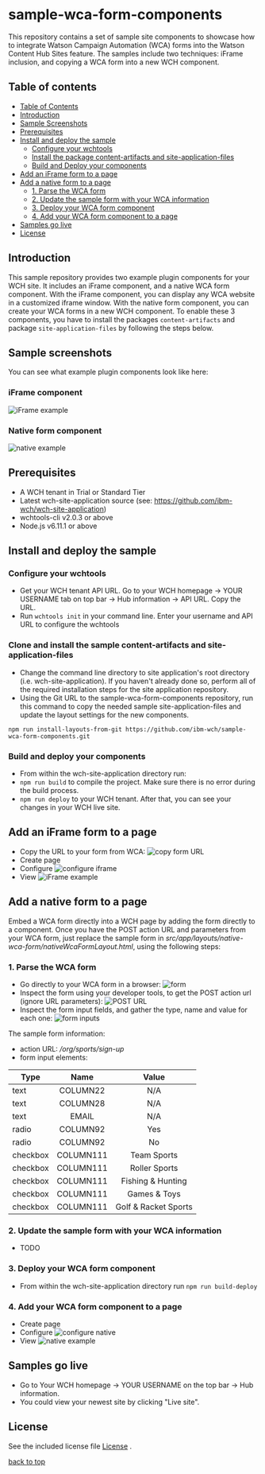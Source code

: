 # sample-wca-form-components

This repository contains a set of sample site components to showcase how to integrate Watson Campaign Automation (WCA) forms into the Watson Content Hub Sites feature. The samples include two techniques: iFrame inclusion, and copying a WCA form into a new WCH component.

## Table of contents
- [Table of Contents](#table-of-contents)
- [Introduction](#introduction)
- [Sample Screenshots](#sample-screenshots)
- [Prerequisites](#prerequisites)
- [Install and deploy the sample](#install-and-deploy-the-sample)
  - [Configure your wchtools](#configure-your-wchtools)
  - [Install the package content-artifacts and  site-application-files](#clone-and-install-the-sample-content-artifacts-and-site-application-files)
  - [Build and Deploy your components](#build-and-deploy-your-components)
- [Add an iFrame form to a page](#add-an-iframe-form-to-a-page)
- [Add a native form to a page](#add-a-native-form-to-a-page)
  - [1. Parse the WCA form](#1-parse-the-wca-form)
  - [2. Update the sample form with your WCA information](#2-update-the-sample-form-with-your-wca-information)
  - [3. Deploy your WCA form component](#3-deploy-your-wca-form-component)
  - [4. Add your WCA form component to a page](#4-add-your-wca-form-component-to-a-page)
- [Samples go live](#samples-go-live)
- [License](#license)

## Introduction
This sample repository provides two example plugin components for your WCH site. It includes an iFrame component, and a native WCA form component. With the iFrame component, you can display any WCA website in a customized iframe window. With the native form component, you can create your WCA forms in a new WCH component.  To enable these 3 components, you have to install the packages `content-artifacts` and package `site-application-files` by following the steps below.

## Sample screenshots
You can see what example plugin components look like here:
### iFrame component
![iFrame example](/doc/images/iframeExample.png)
### Native form component
![native example](/doc/images/nativeExample.png)

## Prerequisites
* A WCH tenant in Trial or Standard Tier
* Latest wch-site-application source (see: https://github.com/ibm-wch/wch-site-application)
* wchtools-cli v2.0.3 or above
* Node.js v6.11.1 or above

## Install and deploy the sample

### Configure your wchtools
* Get your WCH tenant API URL. Go to your WCH homepage -> YOUR USERNAME tab on top bar -> Hub information -> API URL. Copy the URL.
* Run `wchtools init` in your command line. Enter your username and API URL to configure the wchtools

### Clone and install the sample content-artifacts and site-application-files
* Change the command line directory to site application's root directory (i.e. wch-site-application). If you haven't already done so, perform all of the required installation steps for the site application repository.
* Using the Git URL to the sample-wca-form-components repository, run this command to copy the needed sample site-application-files and update the layout settings for the new components.
```
npm run install-layouts-from-git https://github.com/ibm-wch/sample-wca-form-components.git
```

### Build and deploy your components
* From within the wch-site-application directory run:
* `npm run build` to compile the project. Make sure there is no error during the build process.
* `npm run deploy` to your WCH tenant. After that, you can see your changes in your WCH live site.

## Add an iFrame form to a page
* Copy the URL to your form from WCA:
![copy form URL](/doc/images/copyFormURL.png)
* Create page
* Configure
![configure iframe](/doc/images/configureIframe.png)
* View
![iFrame example](/doc/images/iframeExample.png)

## Add a native form to a page

Embed a WCA form directly into a WCH page by adding the form directly to a component. Once you have the POST action URL and parameters from your WCA form, just replace the sample form in _src/app/layouts/native-wca-form/nativeWcaFormLayout.html_, using the following steps:

### 1. Parse the WCA form
* Go directly to your WCA form in a browser:
![form](/doc/images/form.png)
* Inspect the form using your developer tools, to get the POST action url (ignore URL parameters):
![POST URL](/doc/images/postURL.png)
* Inspect the form input fields, and gather the type, name and value for each one:
![form inputs](/doc/images/formInputs.png)

The sample form information:
* action URL: _/org/sports/sign-up_
* form input elements:

| Type     | Name      | Value                |
| -------- |:---------:|:--------------------:|
| text     | COLUMN22  | N/A                  |
| text     | COLUMN28  | N/A                  |
| text     | EMAIL     | N/A                  |
| radio    | COLUMN92  | Yes                  |
| radio    | COLUMN92  | No                   |
| checkbox | COLUMN111 | Team Sports          |
| checkbox | COLUMN111 | Roller Sports        |
| checkbox | COLUMN111 | Fishing & Hunting    |
| checkbox | COLUMN111 | Games & Toys         |
| checkbox | COLUMN111 | Golf & Racket Sports |

### 2. Update the sample form with your WCA information
* TODO

### 3. Deploy your WCA form component
* From within the wch-site-application directory run `npm run build-deploy`

### 4. Add your WCA form component to a page
* Create page
* Configure
![configure native](/doc/images/configureNative.png)
* View
![native example](/doc/images/nativeExample.png)

## Samples go live
* Go to Your WCH homepage -> YOUR USERNAME on the top bar -> Hub information.
* You could view your newest site by clicking "Live site".

## License
See the included license file [License](license.txt) .

[back to top](#sample-wca-form-components)
